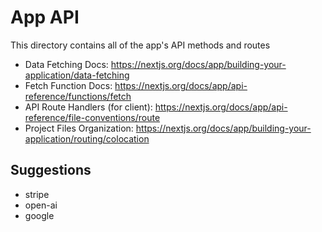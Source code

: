 # App API

This directory contains all of the app's API methods and routes

- Data Fetching Docs: https://nextjs.org/docs/app/building-your-application/data-fetching
- Fetch Function Docs: https://nextjs.org/docs/app/api-reference/functions/fetch
- API Route Handlers (for client): https://nextjs.org/docs/app/api-reference/file-conventions/route
- Project Files Organization: https://nextjs.org/docs/app/building-your-application/routing/colocation

## Suggestions

- stripe
- open-ai
- google
